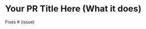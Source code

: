 # Your PR Title Here (What it does)

<!--
Thank you for contributing to LangChainJS! Your PR will appear in our next release under the title you set. Please make sure it highlights your valuable contribution.

To help streamline the review process, please make sure you read our contribution guidelines:
https://github.com/hwchase17/langchainjs/blob/main/CONTRIBUTING.md

If you are adding an integration (e.g. a new LLM, vector store, or memory), please also read our additional guidelines for integrations:
https://github.com/hwchase17/langchainjs/blob/main/.github/contributing/INTEGRATIONS.md

Replace this block with a description of the change, the issue it fixes (if applicable), and relevant context.

Finally, we'd love to show appreciation for your contribution - if you'd like us to shout you out on Twitter, please also include your handle below!
-->

<!-- Remove if not applicable -->

Fixes # (issue)